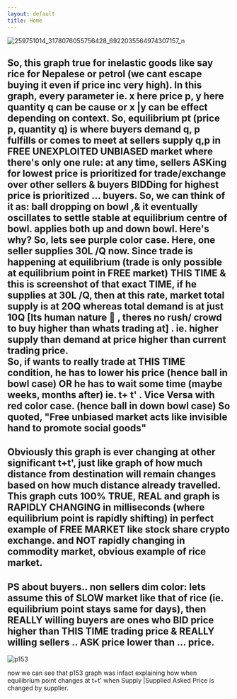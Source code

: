 ```yaml
---
layout: default
title: Home
---
```

![259751014_3178076055756428_6922035564974307157_n](https://user-images.githubusercontent.com/11883023/151040702-38050d7c-459b-4248-a8c6-50d8508c66c8.jpg)

So, this graph true for inelastic goods like say rice for Nepalese or petrol (we cant escape buying it even if price inc very high). In this graph, every parameter ie. x here price p,  y here quantity q can be cause or x |y can be effect depending on context.
So, equilibrium pt (price p, quantity q) is where buyers demand q, p fulfills or comes to meet at sellers supply q,p in FREE UNEXPLOITED UNBIASED market where there's only one rule: at any time, sellers ASKing for lowest price is prioritized for trade/exchange over other sellers & buyers BIDDing for highest price is prioritized ... buyers.
So, we can think of it as: ball dropping on bowl ,& it eventually oscillates to settle stable at equilibrium centre of bowl. applies both up and down bowl.
Here's why?
So, lets see purple color case. Here, one seller supplies  30L  /Q now. Since trade is happening at equilibrium (trade is only possible at equilibrium point in FREE market) THIS TIME & this is screenshot of that exact TIME, if he supplies at 30L /Q, then at this rate, market total supply is at 20Q whereas total demand is at just 10Q [Its human nature 🙂 , theres no rush/ crowd to buy higher than whats trading at] . ie. higher supply than demand at price higher than current trading price.    
So, if wants to really trade at THIS TIME condition, he has to lower his price (hence ball in bowl case) OR he has to wait some time (maybe weeks, months after) ie. t+ t' . 
 Vice Versa with red color case. (hence ball in down bowl case)
So quoted, "Free unbiased market acts like invisible hand to promote social goods"
----
Obviously this graph is ever changing at other significant t+t', just like graph of how much distance from destination will remain changes based on how much distance already travelled. 
This graph cuts 100% TRUE, REAL and graph is RAPIDLY CHANGING in milliseconds (where equilibrium point is rapidly shifting) in perfect example of FREE MARKET like stock share crypto exchange. and NOT rapidly changing in commodity market, obvious example of rice market.
-----
PS about buyers.. non sellers dim color: lets assume this of SLOW market like that of rice (ie. equilibrium point stays same for days), then REALLY willing buyers are ones who BID price higher than THIS TIME trading price & REALLY willing sellers .. ASK price lower than ... price.
----
![p153](https://user-images.githubusercontent.com/11883023/151040620-9df7782a-f78f-4659-9c1c-f4c0c04dc111.jpg)

now we can see that p153 graph was infact explaining how when equilibrium point changes at t+t' when Supply |Supplied Asked Price is changed by supplier.


